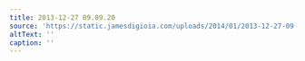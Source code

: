 ```yaml
---
title: 2013-12-27 09.09.20
source: 'https://static.jamesdigioia.com/uploads/2014/01/2013-12-27-09-09-20-scaled.jpg'
altText: ''
caption: ''
---
```


